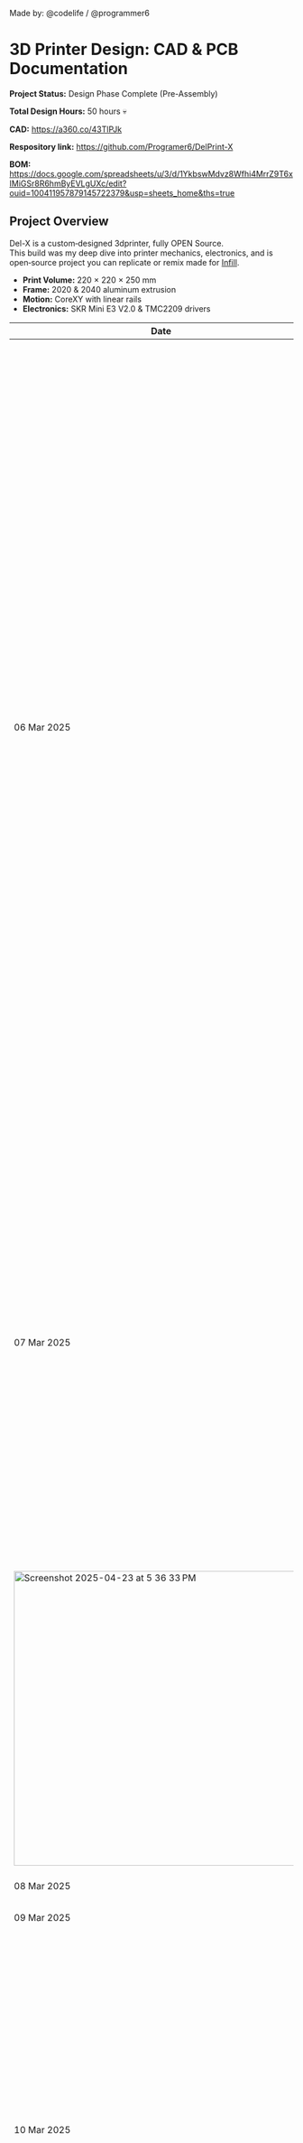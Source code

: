 Made by: @codelife / @programmer6
# 3D Printer Design: CAD & PCB Documentation

**Project Status:** Design Phase Complete (Pre-Assembly) 

**Total Design Hours:** 50 hours  💀

**CAD:** https://a360.co/43TlPJk

**Respository link:** https://github.com/Programer6/DelPrint-X

**BOM:** https://docs.google.com/spreadsheets/u/3/d/1YkbswMdvz8Wfhi4MrrZ9T6xIMiGSr8R6hmByEVLgUXc/edit?ouid=100411957879145722379&usp=sheets_home&ths=true

## Project Overview

Del-X is a custom‑designed 3dprinter, fully OPEN Source.  
This build was my deep dive into printer mechanics, electronics, and is open‑source project you can replicate or remix made for [Infill](https://infill.hackclub.com).


- **Print Volume:** 220 × 220 × 250 mm  
- **Frame:** 2020 & 2040 aluminum extrusion  
- **Motion:** CoreXY with linear rails  
- **Electronics:** SKR Mini E3 V2.0 & TMC2209 drivers


| Date         | Task                                                      | Time  | Notes                                                             |
|--------------|-----------------------------------------------------------|-------|-------------------------------------------------------------------|
| 06 Mar 2025  | BOM creation & parts sourcing                             | 10 hr  | Spent the  multiple days listing all required components—frame, motors, electronics, fasteners. Initial BOM cost hit $300, so I revised it by cutting back on high-density LEDs and replacing acrylic panels with MDF for the enclosure. This part mainly took so long a I had to search of the cheapest other then that I also had to orgaize information into Parts	Qty Needed	Pkg Qty	Order Qty	Cost	Link (see image below. ) to avoid over/under-ordering <img width="1310" alt="Screenshot 2025-04-03 at 3 00 45 PM" src="https://github.com/user-attachments/assets/784aba21-2c1b-4688-89b6-0174172d6d68" />|
| 07 Mar 2025  | Fusion360 workspace setup & extrusion imports             | 4 hr  | Imported .dxf extrusion profiles; create the extrustion in the correct size out main frame backbone <br> <img width="421" alt="Screenshot 2025-04-03 at 3 16 59 PM" src="https://github.com/user-attachments/assets/67fa16bd-d5fe-4cbe-9f61-692940f863a8" /> <br> <img width="357" alt="Screenshot 2025-04-23 at 5 37 09 PM" src="https://github.com/user-attachments/assets/921faed7-f6b6-493a-987e-0586451407f6" /> <br>
<img width="522" alt="Screenshot 2025-04-23 at 5 36 33 PM" src="https://github.com/user-attachments/assets/a6475538-f0ff-4fe6-9099-2f127849088d" />   |
| 08 Mar 2025  | Hand sketches - initial CAD of frame sections              | 5 hr  | Converted rough paper sketches (see below ) this really helped to see where each extrusion goes! and actually placed them in the correct positions!      <br> ![78cf1d24-5fae-4f19-996d-61075a653ac4](https://github.com/user-attachments/assets/07696474-5d67-4736-bfbd-87349bee86ec)      |
| 09 Mar 2025  | Light CAD check-in                                        | 1 hr  | Quick session to verify slot placements after yesterday’s work once they where all right modeled a slots for T-nuts   |
| 10 Mar 2025  | Detailed frame modeling: slots & cable-routing channels    | 6 hr  | Added custom slots and cable paths; heavy use of Align tool on fusion360 to make sure that everything fit perfectly! <img width="680" alt="Screenshot 2025-04-23 at 5 42 02 PM" src="https://github.com/user-attachments/assets/f63b8326-56dc-4eab-a103-f9efabda319b" />
     |
| 11 Mar 2025  | NEMA 17 stepper-motor mounts                     | 5 hr  | Added them in and making sure they had clearance for wires and matched mounting hole specs                |
| 12 Mar 2025  | Quick CAD tweak: mount clearances                         | 1 hr  | Minor adjustments following test print fit checks                  |
| 12 Mar 2025  | Desgined PCB                      | 3 hr  | Laid out the 10×10 NeoPixel matrix in KiCad which is going to be controlled using the ESP32. also added it mic so that I can make a music reative animation while not in use  (showing prionter progress)                |
| 14 Mar 2025  | Final CAD cleanup | 4 hr  |  Organized all Fusion360 folders into a logically. Exported key frame and mount parts as STEP so that I can easily find them during the time of 3D printing and anmed every component properly..       |
| 14 Mar 2025  | Wrote project journal & documentation                     | 3 hr  | Wrote logs for each day’s progress which you are reading rn.      |


| Date         | Task                                                      | Time  | Notes                                                                                                                                                                                                                                                                                                                                                                                                                                                                                                                                                                                                                                                                                                                                 |
|--------------|-----------------------------------------------------------|-------|---------------------------------------------------------------------------------------------------------------------------------------------------------------------------------------------------------------------------------------------------------------------------------------------------------------------------------------------------------------------------------------------------------------------------------------------------------------------------------------------------------------------------------------------------------------------------------------------------------------------------------------------------------------------------------------------------------------------------------------|
| 06 Mar 2025  | BOM creation & parts sourcing                             | 10 hr | Spent the multiple days listing all required components—frame, motors, electronics, fasteners. Initial BOM cost hit $300, so I revised it by cutting back on high-density LEDs and replacing acrylic panels with MDF for the enclosure. This part mainly took so long as I had to search for the cheapest. Also organized info into Parts Qty Needed Pkg Qty Order Qty Cost Link. <br> <img width="1310" alt="BOM Screenshot" src="https://github.com/user-attachments/assets/784aba21-2c1b-4688-89b6-0174172d6d68" />                                                                                                                                                                                                               |
| 07 Mar 2025  | Fusion360 workspace setup & extrusion imports             | 4 hr  | Imported .dxf extrusion profiles; created the extrusion in correct size for main frame backbone. <br> <img width="421" alt="Extrusion Setup" src="https://github.com/user-attachments/assets/67fa16bd-d5fe-4cbe-9f61-692940f863a8" /> <br> <img width="522" alt="Extrusion Assembly" src="https://github.com/user-attachments/assets/a6475538-f0ff-4fe6-9099-2f127849088d" />                                                                                                                                                                                                                                                                                                                                                       |
| 08 Mar 2025  | Hand sketches - initial CAD of frame sections              | 5 hr  | Converted rough paper sketches to CAD to help see where each extrusion goes. <br> ![Hand Sketches](https://github.com/user-attachments/assets/07696474-5d67-4736-bfbd-87349bee86ec)                                                                                                                                                                                                                                                                                                                                                                                                                                                                                                                                                  |
| 10 Mar 2025  | Detailed frame modeling: slots & cable-routing channels    | 6 hr  | Added custom slots and cable paths; heavy use of Align tool to ensure perfect fit. <br> <img width="680" alt="V-Slot Rails" src="https://github.com/user-attachments/assets/f63b8326-56dc-4eab-a103-f9efabda319b" />                                                                                                                                                                                                                                                                                                                                                                                                                                                                                                                  |
| 11 Mar 2025  | NEMA 17 stepper-motor mounts                               | 5 hr  | Added motor mounts with wire clearance and proper hole specs. <br> <img width="470" alt="Motor Installation" src="https://github.com/user-attachments/assets/a0749810-7c50-4431-a4da-18d394e89bd1" />                                                                                                                                                                                                                                                                                                                                                                                                                                                                                                                                 |
| 12 Mar 2025  | Designed PCB                                               | 3 hr  | Laid out the 10×10 NeoPixel matrix in KiCad, with ESP32 controller and mic for music-reactive animations. <br> <img width="526" alt="PCB Schematic" src="https://github.com/user-attachments/assets/7df78473-2954-476d-bcfd-11adae5097c4" /> <br> <img width="953" alt="PCB Layout" src="https://github.com/user-attachments/assets/5dbf088a-69a1-4953-8ca0-5ac58bb13940" />                                                                                                                                                                                                                                                                                                                                                           |
| 14 Mar 2025  | Final CAD cleanup                                          | 4 hr  | Organized all Fusion360 folders, exported STEP files, properly named all components. <br> <img width="533" alt="Full Printer Assembly" src="https://github.com/user-attachments/assets/4180f5a9-9add-4d90-9d14-73292d939ec5" />                                                                                                                                                                                                                                                                                                                                                                                                                                                                                                        |


| Date         | Task                                                      | Time  | Notes                                                                                                                                                                                                                                                                                                                                 |
|--------------|-----------------------------------------------------------|-------|---------------------------------------------------------------------------------------------------------------------------------------------------------------------------------------------------------------------------------------------------------------------------------------------------------------------------------------|
| 06 Mar 2025  | BOM creation & parts sourcing                             | 10 hr | Spent days listing components—frame, motors, electronics. Cut costs by swapping LEDs for MDF. <br> <img src="https://github.com/user-attachments/assets/784aba21-2c1b-4688-89b6-0174172d6d68" width="600" alt="BOM Spreadsheet">                                                                                                     |
| 07 Mar 2025  | Fusion360 workspace setup & extrusion imports             | 4 hr  | Imported extrusion profiles and modeled the frame. <br> <img src="https://github.com/user-attachments/assets/67fa16bd-d5fe-4cbe-9f61-692940f863a8" width="600" alt="Extrusion Setup"> <br> <img src="https://github.com/user-attachments/assets/a6475538-f0ff-4fe6-9099-2f127849088d" width="600" alt="Extrusion Assembly">             |
| 08 Mar 2025  | Hand sketches - initial CAD of frame sections              | 5 hr  | Converted paper sketches to CAD. <br> <img src="https://github.com/user-attachments/assets/07696474-5d67-4736-bfbd-87349bee86ec" width="600" alt="Hand Sketches">                                                                                                                                                                     |
| 10 Mar 2025  | Detailed frame modeling: slots & cable-routing channels    | 6 hr  | Added slots and cable paths. <br> <img src="https://github.com/user-attachments/assets/f63b8326-56dc-4eab-a103-f9efabda319b" width="600" alt="V-Slot Rails">                                                                                                                                                                         |
| 11 Mar 2025  | NEMA 17 stepper-motor mounts                               | 5 hr  | Designed motor mounts. <br> <img src="https://github.com/user-attachments/assets/a0749810-7c50-4431-a4da-18d394e89bd1" width="600" alt="Motor Mounts">                                                                                                                                                                               |
| 12 Mar 2025  | Designed PCB                                               | 3 hr  | NeoPixel PCB with ESP32. <br> <img src="https://github.com/user-attachments/assets/7df78473-2954-476d-bcfd-11adae5097c4" width="600" alt="PCB Schematic"> <br> <img src="https://github.com/user-attachments/assets/5dbf088a-69a1-4953-8ca0-5ac58bb13940" width="600" alt="PCB Layout">                                               |
| 14 Mar 2025  | Final CAD cleanup                                          | 4 hr  | Exported STEP files. <br> <img src="https://github.com/user-attachments/assets/4180f5a9-9add-4d90-9d14-73292d939ec5" width="600" alt="Full Printer">                                                                                                                                                                                 |

## Research: 10 hours
I am completely inexperienced in 3D printing (I don't even have one 🥲 like not even a cheapo one 😅) so obviously spent a good amount of time (way too much) researching how it works! The maker mash-up tutorial seemed quite detailed and helpful.
<img width="1271" alt="Screenshot 2025-04-03 at 2 55 19 PM" src="https://github.com/user-attachments/assets/37b0918d-4e6c-4ec2-b78b-2466a5aa6df0" />

Here is some research that I did after reviwing AK printer'S documentation which came in clutch:

- https://www.instructables.com/How-to-Design-and-Build-a-3D-Printer/
- https://kingroon.com/blogs/3d-print-101/cartesian-vs-corexy
- https://reprap.org/wiki/Build_A_RepRap
- https://www.instructables.com/Complete-newbie-step-by-step-3D-printer-with-all-p/
- https://www.drdflo.com/pages/Guides/How-to-Build-a-3D-Printer/FFF.html
- https://www.geeky-gadgets.com/mondrian-customisable-reprap-3d-printer-07-12-2015/
- https://reprap.org/wiki/Choosing_a_Power_Supply_for_your_RepRap

  Overall, it helped me gathering references and brainstorming ideas and I also screenshot various reference images for the guides to help me out later while making my 3d printer. 

## Build Log



- Then made a BOM:
- 10 hours !!!!!!
- Sourced AliExpress parts:  BMG extruder, linear rails, belts. Was extremely hard to stay in budget, hit $300. Therefore I had to sctrahc of the the idea of adding LED lighting and custom enclosure panels for my 3d printer.

## 📦 Bill of Materials

| Part                                               | Qty Needed           |
|----------------------------------------------------|----------------------|
| 40×40 mm aluminum extrusion (400 mm long)           | 2                    |
| 20×20 mm aluminum extrusion (400 mm long)           | 1                    |
| 20×20 mm aluminum extrusion (190 mm long)           | 1                    |
| 20×20 mm aluminum extrusion (220 mm long)           | 2                    |
| 20×40 mm aluminum extrusion (400 mm long)           | 4                    |
| 2020 corner brackets                                | 6                    |
| Bed springs                                        | 4                    |
| 8 mm linear rods (400 mm long)                     | 4                    |
| 8 mm linear rods (440 mm long)                     | 2                    |
| Jumper wires                                       | 6                    |
| Endstop (limit) switches                           | 3                    |
| M5 × 8 mm socket‑cap screws                        | 100                  |
| MK2B heated bed (214 mm square)                    | 1                    |
| E3D V6 hotend with heater (24 V) + thermistor       | 1                    |
| SKR Mini E3 V2.0 mainboard + TMC2208 drivers        | 1                    |
| 360 W power supply (24 V)                          | 1                    |
| 5015 blower fan (24 V)                             | 1                    |
| 40 mm muffin fan (24 V)                            | 1                    |
| Redrex dual‑drive BMG Bowden extruder              | 1                    |
| NEMA 17 stepper motors                             | 5                    |
| Glass print surface (214 mm square)                | 1                    |
| Corner braces                                      | 8                    |
| M3/M4/M5 screw assortment (various sizes)           | Assortment           |
| GT2 timing belt + pulleys                           | 1 kit                |
| 625 2RS ball bearings (5 × 16 × 5 mm)               | 6                    |
| Lead screws (8 mm × 295 mm) with nuts               | 2                    |
| M3/M4/M5 T‑nuts (various)                          | Assortment           |
| Spiral cable wrap                                   | 4 m                 |
| Zip ties                                            | 20                   |
| Power cable                                         | 1                    |
| Power switch                                        | 1                    |
| Washer assortment (mixed sizes)                     | Assortment           |
| Idler pulley                                        | 1                    |
| Silicone insulated wire (16 AWG)                    | 2 m                 |
| 12864 LCD Smart Controller (graphical display)      | 1                    |

---

[FUll BOM link](https://docs.google.com/spreadsheets/d/1YkbswMdvz8Wfhi4MrrZ9T6xIMiGSr8R6hmByEVLgUXc/edit?gid=0)


<img width="1310" alt="Screenshot 2025-04-03 at 3 00 45 PM" src="https://github.com/user-attachments/assets/784aba21-2c1b-4688-89b6-0174172d6d68" />

After most of the parts where sourced I worked on getting a bit of underdstanding on how the 3d printer is actually supposed to be put together before actually doing by making sketch (really rough - yes, I know my handwrithing is horrible). 

![78cf1d24-5fae-4f19-996d-61075a653ac4](https://github.com/user-attachments/assets/07696474-5d67-4736-bfbd-87349bee86ec)

Making of the cad:

<img width="421" alt="Screenshot 2025-04-03 at 3 16 59 PM" src="https://github.com/user-attachments/assets/67fa16bd-d5fe-4cbe-9f61-692940f863a8" />


Getting organized was the first step. I created a new project workspace in Fusion360. For the extursion, cad parts, etx. I designed them in a different fusion360 file and then added then in to the main file. Slowly bring my hand-drawn sketches into alive!
The frame is the backbone of the printer (Frame = backbone = MUST be solid.), so I invested significant time. Luckly I didn't need to design them from scratch as I was able to download the exturstion in the .dfx format and then adjust it too my size whihch helped me save some time in the desiging process.


- Slowly I progressed my way through added custom mounting features such as slots. Used the fusions360 align feature to make sure the fitted perfectly.
- Then progressed with adding NEMA 17 stepper motors on the its mounts
---


<img width="551" alt="Screenshot 2025-04-03 at 3 18 47 PM" src="https://github.com/user-attachments/assets/faa5f416-5246-42e2-a225-82c5f8999c0c" />
<img width="533" alt="Screenshot 2025-04-03 at 3 19 25 PM" src="https://github.com/user-attachments/assets/4180f5a9-9add-4d90-9d14-73292d939ec5" />



# Making of the 3D printer 

Image of which so the the different size of extrusion and once up together!
<br>

<img width="357" alt="Screenshot 2025-04-23 at 5 37 09 PM" src="https://github.com/user-attachments/assets/921faed7-f6b6-493a-987e-0586451407f6" />
<img width="522" alt="Screenshot 2025-04-23 at 5 36 33 PM" src="https://github.com/user-attachments/assets/a6475538-f0ff-4fe6-9099-2f127849088d" />

Imag of adding the slots in!

<br>
<img width="680" alt="Screenshot 2025-04-23 at 5 42 02 PM" src="https://github.com/user-attachments/assets/f63b8326-56dc-4eab-a103-f9efabda319b" />

More images!
<br>
<img width="470" alt="Screenshot 2025-04-23 at 5 43 56 PM" src="https://github.com/user-attachments/assets/a0749810-7c50-4431-a4da-18d394e89bd1" />
<img width="786" alt="Screenshot 2025-04-23 at 5 46 48 PM" src="https://github.com/user-attachments/assets/2cdcee86-d86e-47be-b08a-5ee63577dd69" />



# Other Cool Ideas I have!
I’ll planning to use ESP-EYE module (I already have this - will ask from my coding teacher) to monitor my 3D printer in real time. Since the ESP-EYE has a built-in camera and WiFi, I’ll flash it with a video streaming firmware which I will code and mount it near the printer to watch the print bed remotely (Via eg. youtube). If i have engouh time I am also think of experimenting with the ESP-EYE’s AI features to detect motion and hopefully dectect fails in order to create a system in which it will send me a SMS. 

For my PCB was thinking use to use my custom 10×10 NeoPixel board which I designed through Pixeldust (yay! no need to add to BOM) to show the progress percentage of my 3D prints. The idea is to light up the LEDs row by row based on how much of the print is done—like each pixel represents 1%, so when it hits 100%, the whole grid lights up.
<img width="526" alt="Screenshot 2025-04-23 at 4 44 20 PM" src="https://github.com/user-attachments/assets/7df78473-2954-476d-bcfd-11adae5097c4" />
<img width="953" alt="Screenshot 2025-04-23 at 4 44 37 PM" src="https://github.com/user-attachments/assets/5dbf088a-69a1-4953-8ca0-5ac58bb13940" />


